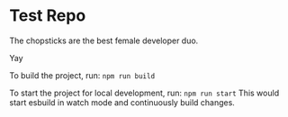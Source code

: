 # Test Repo

The chopsticks are the best female developer duo.

Yay

To build the project, run:
`npm run build`

To start the project for local development, run:
`npm run start`
This would start esbuild in watch mode and continuously build changes.
